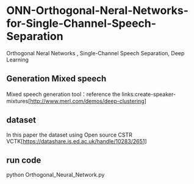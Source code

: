# ONN-Orthogonal-Neral-Networks-for-Single-Channel-Speech-Separation
Orthogonal Neral Networks , Single-Channel Speech Separation, Deep Learning   
## Generation Mixed speech  
Mixed speech generation tool：reference the links:create-speaker-mixtures[http://www.merl.com/demos/deep-clustering]  
## dataset  
In this paper the dataset using  Open source CSTR VCTK[https://datashare.is.ed.ac.uk/handle/10283/2651]  
## run code 
python Orthogonal_Neural_Network.py
